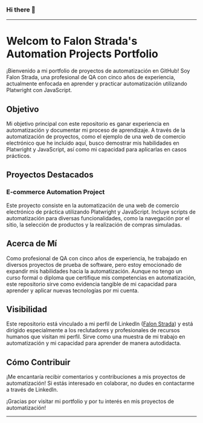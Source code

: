 ### Hi there 👋
---

# Welcom to Falon Strada's Automation Projects Portfolio

¡Bienvenido a mi portfolio de proyectos de automatización en GitHub! Soy Falon Strada, una profesional de QA con cinco años de experiencia, actualmente enfocada en aprender y practicar automatización utilizando Platwright con JavaScript.

## Objetivo
Mi objetivo principal con este repositorio es ganar experiencia en automatización y documentar mi proceso de aprendizaje. A través de la automatización de proyectos, como el ejemplo de una web de comercio electrónico que he incluido aquí, busco demostrar mis habilidades en Platwright y JavaScript, así como mi capacidad para aplicarlas en casos prácticos.

## Proyectos Destacados
### E-commerce Automation Project
Este proyecto consiste en la automatización de una web de comercio electrónico de práctica utilizando Platwright y JavaScript. Incluye scripts de automatización para diversas funcionalidades, como la navegación por el sitio, la selección de productos y la realización de compras simuladas.

## Acerca de Mí
Como profesional de QA con cinco años de experiencia, he trabajado en diversos proyectos de prueba de software, pero estoy emocionado de expandir mis habilidades hacia la automatización. Aunque no tengo un curso formal o diploma que certifique mis competencias en automatización, este repositorio sirve como evidencia tangible de mi capacidad para aprender y aplicar nuevas tecnologías por mi cuenta.

## Visibilidad
Este repositorio está vinculado a mi perfil de LinkedIn ([Falon Strada](https://www.linkedin.com/in/falonstrada/)) y está dirigido especialmente a los reclutadores y profesionales de recursos humanos que visitan mi perfil. Sirve como una muestra de mi trabajo en automatización y mi capacidad para aprender de manera autodidacta.

## Cómo Contribuir
¡Me encantaría recibir comentarios y contribuciones a mis proyectos de automatización! Si estás interesado en colaborar, no dudes en contactarme a través de LinkedIn.

¡Gracias por visitar mi portfolio y por tu interés en mis proyectos de automatización!

---


